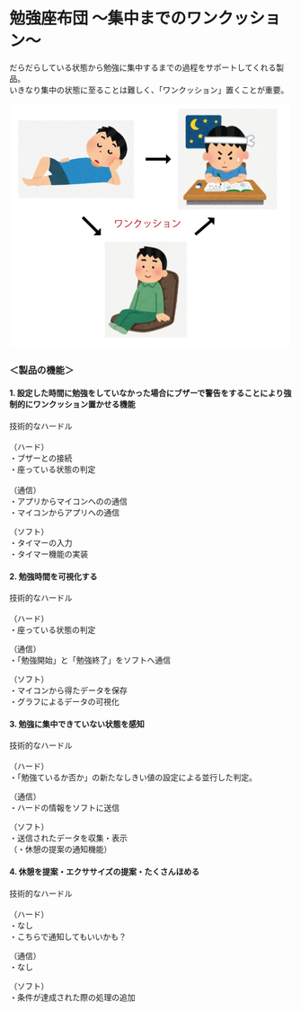 # 勉強座布団  ～集中までのワンクッション～

だらだらしている状態から勉強に集中するまでの過程をサポートしてくれる製品。  
いきなり集中の状態に至ることは難しく、「ワンクッション」置くことが重要。<br><br>
<img src="ワンクッション.jpg" width="500px">

### ＜製品の機能＞
#### 1. 設定した時間に勉強をしていなかった場合にブザーで警告をすることにより強制的にワンクッション置かせる機能
  技術的なハードル  
<br>
（ハード）  
・ブザーとの接続  
・座っている状態の判定  
<br>
（通信）  
・アプリからマイコンへのの通信  
・マイコンからアプリへの通信  

（ソフト）  
・タイマーの入力  
・タイマー機能の実装

#### 2. 勉強時間を可視化する 　
  技術的なハードル  
<br>
（ハード）  
・座っている状態の判定  

（通信）  
・「勉強開始」と「勉強終了」をソフトへ通信  

（ソフト）  
・マイコンから得たデータを保存  
・グラフによるデータの可視化  

#### 3. 勉強に集中できていない状態を感知
  技術的なハードル  
<br>
（ハード）  
・「勉強ているか否か」の新たなしきい値の設定による並行した判定。  

（通信）  
・ハードの情報をソフトに送信  

（ソフト）  
・送信されたデータを収集・表示  
（・休憩の提案の通知機能）  

#### 4. 休憩を提案・エクササイズの提案・たくさんほめる
  技術的なハードル  
<br>
（ハード）  
・なし  
・こちらで通知してもいいかも？

（通信）  
・なし  

（ソフト）  
・条件が達成された際の処理の追加  
